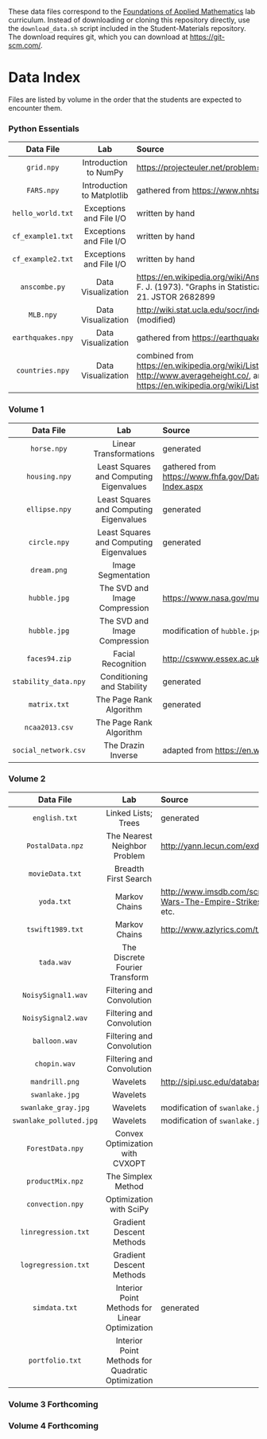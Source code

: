 These data files correspond to the [Foundations of Applied Mathematics](https://foundations-of-applied-mathematics.github.io/) lab curriculum.
Instead of downloading or cloning this repository directly, use the `download_data.sh` script included in the Student-Materials repository.
The download requires git, which you can download at https://git-scm.com/.

# Data Index

Files are listed by volume in the order that the students are expected to encounter them.

### Python Essentials
| Data File | Lab | Source |
| :-------: | :-: | :----- |
| `grid.npy` | Introduction to NumPy | https://projecteuler.net/problem=11 |
| `FARS.npy` | Introduction to Matplotlib | gathered from https://www.nhtsa.gov/FARS |
| `hello_world.txt` | Exceptions and File I/O | written by hand |
| `cf_example1.txt` | Exceptions and File I/O | written by hand |
| `cf_example2.txt` | Exceptions and File I/O | written by hand |
| `anscombe.py` | Data Visualization | https://en.wikipedia.org/wiki/Anscombe's_quartet. Original citation: Anscombe, F. J. (1973). "Graphs in Statistical Analysis". American Statistician. 27 (1): 17–21. JSTOR 2682899 |
| `MLB.npy` | Data Visualization | http://wiki.stat.ucla.edu/socr/index.php/SOCR_Data_MLB_HeightsWeights (modified) |
| `earthquakes.npy` | Data Visualization | gathered from https://earthquake.usgs.gov/earthquakes/search/ |
| `countries.npy`   | Data Visualization | combined from https://en.wikipedia.org/wiki/List_of_countries_by_GDP_(nominal), http://www.averageheight.co/, and https://en.wikipedia.org/wiki/List_of_countries_and_dependencies_by_population |

### Volume 1
| Data File | Lab | Source |
| :-------: | :-: | :----- |
| `horse.npy` | Linear Transformations | generated |
| `housing.npy` | Least Squares and Computing Eigenvalues | gathered from https://www.fhfa.gov/DataTools/Downloads/Pages/House-Price-Index.aspx |
| `ellipse.npy` | Least Squares and Computing Eigenvalues | generated |
| `circle.npy` | Least Squares and Computing Eigenvalues | generated |
| `dream.png` | Image Segmentation | |
| `hubble.jpg` | The SVD and Image Compression | https://www.nasa.gov/multimedia/imagegallery/image_feature_2099.html |
| `hubble.jpg` | The SVD and Image Compression | modification of `hubble.jpg` |
| `faces94.zip` | Facial Recognition | http://cswww.essex.ac.uk/mv/allfaces/faces94.html |
| `stability_data.npy` | Conditioning and Stability | generated |
| `matrix.txt` | The Page Rank Algorithm | generated |
| `ncaa2013.csv` | The Page Rank Algorithm | |
| `social_network.csv` | The Drazin Inverse | adapted from https://en.wikipedia.org/wiki/Zachary%27s_karate_club |

<!-- | `plane.npy` | Differentiation | generated | -->
<!-- | `twitter_combined.txt` |  The Page Rank Algorithm | http://snap.stanford.edu/data/index.html | -->

### Volume 2
| Data File | Lab | Source |
| :-------: | :-: | :----- |
| `english.txt` | Linked Lists; Trees | generated |
| `PostalData.npz` | The Nearest Neighbor Problem | http://yann.lecun.com/exdb/mnist/ |
| `movieData.txt` | Breadth First Search| |
| `yoda.txt` | Markov Chains | http://www.imsdb.com/scripts/Star-Wars-The-Empire-Strikes-Back.html, etc. |
| `tswift1989.txt` | Markov Chains | http://www.azlyrics.com/t/taylorswift.html |
| `tada.wav` | The Discrete Fourier Transform | |
| `NoisySignal1.wav` | Filtering and Convolution | |
| `NoisySignal2.wav` | Filtering and Convolution | |
| `balloon.wav` | Filtering and Convolution | |
| `chopin.wav` | Filtering and Convolution | |
| `mandrill.png` | Wavelets | http://sipi.usc.edu/database/ |
| `swanlake.jpg` | Wavelets | |
| `swanlake_gray.jpg` | Wavelets | modification of `swanlake.jpg` |
| `swanlake_polluted.jpg` | Wavelets | modification of `swanlake.jpg` |
| `ForestData.npy` | Convex Optimization with CVXOPT | |
| `productMix.npz` | The Simplex Method | |
| `convection.npy` | Optimization with SciPy | |
| `linregression.txt` | Gradient Descent Methods | |
| `logregression.txt` | Gradient Descent Methods | |
| `simdata.txt` | Interior Point Methods for Linear Optimization | generated |
| `portfolio.txt` | Interior Point Methods for Quadratic Optimization | |

### Volume 3 Forthcoming

### Volume 4 Forthcoming
